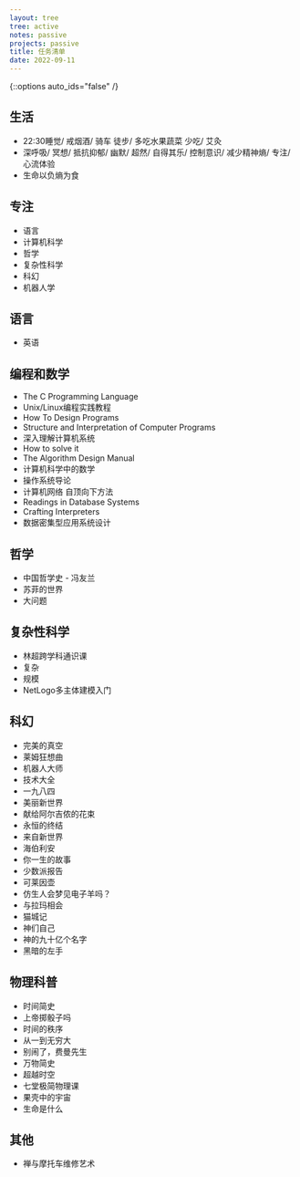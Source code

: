 ```yaml
---
layout: tree
tree: active
notes: passive
projects: passive
title: 任务清单
date: 2022-09-11
---
```



{::options auto_ids="false" /}


## 生活
* 22:30睡觉/ 戒烟酒/ 骑车 徒步/ 多吃水果蔬菜 少吃/ 艾灸
* 深呼吸/ 冥想/ 抵抗抑郁/ 幽默/ 超然/ 自得其乐/ 控制意识/ 减少精神熵/ 专注/ 心流体验
* 生命以负熵为食

## 专注
* 语言
* 计算机科学
* 哲学
* 复杂性科学
* 科幻
* 机器人学

## 语言
* 英语

## 编程和数学
* The C Programming Language
* Unix/Linux编程实践教程
* How To Design Programs
* Structure and Interpretation of Computer Programs
* 深入理解计算机系统
* How to solve it
* The Algorithm Design Manual
* 计算机科学中的数学
* 操作系统导论
* 计算机网络 自顶向下方法
* Readings in Database Systems
* Crafting Interpreters
* 数据密集型应用系统设计

## 哲学
* 中国哲学史 - 冯友兰
* 苏菲的世界
* 大问题

## 复杂性科学
* 林超跨学科通识课
* 复杂
* 规模
* NetLogo多主体建模入门

## 科幻
* 完美的真空
* 莱姆狂想曲
* 机器人大师
* 技术大全
* 一九八四
* 美丽新世界
* 献给阿尔吉侬的花束
* 永恒的终结
* 来自新世界
* 海伯利安
* 你一生的故事
* 少数派报告
* 可莱因壶
* 仿生人会梦见电子羊吗？
* 与拉玛相会
* 猫城记
* 神们自己
* 神的九十亿个名字
* 黑暗的左手

## 物理科普
* 时间简史
* 上帝掷骰子吗
* 时间的秩序
* 从一到无穷大
* 别闹了，费曼先生
* 万物简史
* 超越时空
* 七堂极简物理课
* 果壳中的宇宙
* 生命是什么

## 其他
* 禅与摩托车维修艺术

